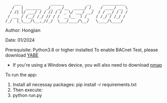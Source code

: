 ```
    ___             ______          __     __________ 
   /   | _______  _/_  __/__  _____/ /_   / ____/ __ \
  / /| |/ ___/ / / // / / _ \/ ___/ __/  / / __/ / / /
 / ___ / /__/ /_/ // / /  __(__  ) /_   / /_/ / /_/ /
/_/  |_\___/\__,_//_/  \___/____/\__/   \____/\____/
```
Author: Hongjian

Date: 01/2024

Prerequisite: Python3.8 or higher installed
              To enable BACnet Test, please download [YABE](https://sourceforge.net/projects/yetanotherbacnetexplorer/)

* If you're using a Windows device, you will also need to download [nmap](https://nmap.org/download)

To run the app:
1. Install all necessay packages:
pip install -r requirements.txt
2. Then execute:
3. python run.py


